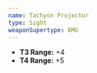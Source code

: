 ```yaml
---
name: Tachyon Projector
type: Sight
weaponSupertype: BMG
---
```


- **T3 Range:** +4
- **T4 Range:** +5
